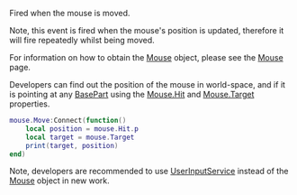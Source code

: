 Fired when the mouse is moved.

Note, this event is fired when the mouse's position is updated, therefore it will fire repeatedly whilst being moved.

For information on how to obtain the [Mouse](https://developer.roblox.com/en-us/api-reference/class/Mouse) object, please see the [Mouse](https://developer.roblox.com/en-us/api-reference/class/Mouse) page.

Developers can find out the position of the mouse in world-space, and if it is pointing at any [BasePart](https://developer.roblox.com/en-us/api-reference/class/BasePart) using the [Mouse.Hit](https://developer.roblox.com/en-us/api-reference/property/Mouse/Hit) and [Mouse.Target](https://developer.roblox.com/en-us/api-reference/property/Mouse/Target) properties.

```Lua
mouse.Move:Connect(function()
    local position = mouse.Hit.p
    local target = mouse.Target
    print(target, position)
end)
```

Note, developers are recommended to use [UserInputService](https://developer.roblox.com/en-us/api-reference/class/UserInputService) instead of the [Mouse](https://developer.roblox.com/en-us/api-reference/class/Mouse) object in new work.